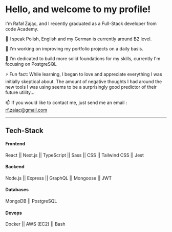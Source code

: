 <h1>Hello, and welcome to my profile! </h1>

I'm Rafał Zając, and I recently graduated as a Full-Stack developer from code Academy. 

💬 I speak Polish, English and my German is currently around B2 level. 

🔭 I'm working on improving my portfolio projects on a daily basis. 

🌱 I’m dedicated to build more solid foundations for my skills, currently I'm focusing on PostgreSQL

⚡ Fun fact: While learning, I began to love and appreciate everything I was initially skeptical about. The amount of negative thoughts I had around the new tools I was using seems to be a surprisingly good predictor of their future utility...

📫 If you would like to contact me, just send me an email : rf.zajac@gmail.com

<hr/>

<h2>Tech-Stack</h2>
<h4>Frontend</h4>
React || Next.js || TypeScript || Sass || CSS || Tailwind CSS || Jest
<h4>Backend</h4>
Node.js || Express || GraphQL || Mongoose || JWT
<h4>Databases</h4>
MongoDB || PostgreSQL
<h4>Devops</h4>
Docker || AWS (EC2) || Bash


